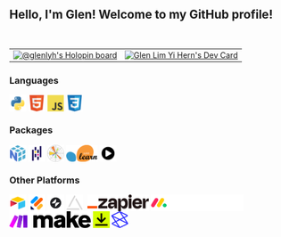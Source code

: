 ## Hello, I'm Glen! Welcome to my GitHub profile!
<br>
<table>
  <tbody>
    <tr>
      <td>
        <!--
        [![An image of @glenlyh's Holopin badges, which is a link to view their full Holopin profile](https://holopin.me/glenlyh)](https://holopin.io/@glenlyh)
        -->
        <a href="https://holopin.io/@glenlyh"><img src="https://holopin.me/glenlyh" width="1000" alt="@glenlyh's Holopin board"/></a>
      </td>
      <td>
        <a href="https://app.daily.dev/GlenLYH"><img src="https://api.daily.dev/devcards/d5cfa60a8e3645f7b4cc80c852178c71.png?r=ijm" width="250" alt="Glen Lim Yi Hern's Dev Card"/></a>
      </td>
    </tr>
  </tbody>
</table>

<!-- Programming/ Markdown Languages -->
### Languages
<a href="https://www.python.org/"><img align="center" src="https://github.com/GlenLYH/GlenLYH/blob/main/assets/programming_icons/programming_languages_icons/python_logo/python_icon.svg" title="Python" alt="" height="30"/></a>
<a href="https://html.spec.whatwg.org/"><img align="center" src="https://github.com/GlenLYH/GlenLYH/blob/main/assets/programming_icons/programming_languages_icons/html5_logo/html5_icon.svg" title="HTML" alt="" height="30"/></a>
<a href="https://www.ecma-international.org/publications-and-standards/standards/ecma-262/"><img align="center" src="https://github.com/GlenLYH/GlenLYH/blob/main/assets/programming_icons/programming_languages_icons/javascript_logo/javascript_icon.svg" title="JS" alt="" height="30"/></a>
<a href="https://www.w3.org/TR/CSS/"><img align="center" src="https://github.com/GlenLYH/GlenLYH/blob/main/assets/programming_icons/programming_languages_icons/css3_logo/css3_icon.svg" title="CSS" alt="" height="30"/></a>

### Packages
<a href="https://numpy.org/"><img align="center" src="https://github.com/GlenLYH/GlenLYH/blob/main/assets/programming_icons/programming_packages_icons/numpy_logo/numpy_icon.svg" title="NumPy" alt="" height="30"/></a>
<a href="https://pandas.pydata.org/"><img align="center" src="https://github.com/GlenLYH/GlenLYH/blob/main/assets/programming_icons/programming_packages_icons/pandas_logo/pandas_icon.svg" title="Pandas" alt="" height="30"/></a>
<a href="https://matplotlib.org/"><img align="center" src="https://github.com/GlenLYH/GlenLYH/blob/main/assets/programming_icons/programming_packages_icons/matplotlib_logo/matplotlib_logo.svg.png" title="MatPlotLib" alt="" height="30"/></a>
<a href="https://scikit-learn.org/stable/"><img align="center" src="https://github.com/GlenLYH/GlenLYH/blob/main/assets/programming_icons/programming_packages_icons/scikit_learn_logo/scikit_learn_logo.svg.png" title="Scikit Learn" alt="" height="30"/></a>
<a href="https://www.alphavantage.co/"><img align="center" src="https://github.com/GlenLYH/GlenLYH/blob/main/assets/programming_icons/programming_packages_icons/alpha_vantage_logo/alpha_vantage_icon.svg" title="Alpha Vantage" alt="" height="30"/></a>

<!-- No-code Development Platforms (NCDPs)/ Other Platforms -->
### Other Platforms
<a href="https://www.airtable.com/"><img align="center" src="https://github.com/GlenLYH/GlenLYH/blob/main/assets/airtable_logo/air_table.png" title="Airtable" alt="" height="30"/></a>
<a href="https://www.jotform.com/"><img align="center" src="https://github.com/GlenLYH/GlenLYH/blob/main/assets/jotform_logo/jotform.png" title="Jotform" alt="" height="30"/></a>
<a href="https://www.glideapps.com/"><img align="center" src="https://github.com/GlenLYH/GlenLYH/blob/main/assets/glide_logo/glide.svg" title="Glide Apps" alt="" height="30"/></a>
<a href="https://miniextensions.com/"><img align="center" src="https://github.com/GlenLYH/GlenLYH/blob/main/assets/miniExtensions_logo/miniExtensions.webp" title="miniExtensions" alt="" height="30"/></a>
<a href="https://documint.me/"><img align="center" src="https://github.com/GlenLYH/GlenLYH/blob/main/assets/documint_logo/documint.avif" title="Documint" alt="" height="30"/></a>
<a href="https://zapier.com/"><img align="center" src="https://github.com/GlenLYH/GlenLYH/blob/main/assets/zapier_logo/zapier.png" title="Zapier" alt="" height="30"/></a>
<a href="https://monday.com/"><img align="center" src="https://github.com/GlenLYH/GlenLYH/blob/main/assets/monday_com_logo/monday_com_white.png" title="monday.com" alt="" height="30"/></a>
<a href="https://www.make.com/"><img align="center" src="https://github.com/GlenLYH/GlenLYH/blob/main/assets/make_logo/make_logo.svg" title="make" alt="" height="30"/></a>
<a href="https://www.docusign.com/"><img align="center" src="https://github.com/GlenLYH/GlenLYH/blob/main/assets/docusign_logo/docusign.svg" title="DocuSign" alt="" height="30"/></a>
<a href="https://www.stackerhq.com/"><img align="center" src="https://github.com/GlenLYH/GlenLYH/blob/main/assets/stacker_logo/stacker.svg" title="Stacker" alt="" height="30"/></a>

<!-- Text Editors -->
<!--
### Text Editors
<a href="https://code.visualstudio.com/"><img align="center" src="https://github.com/GlenLYH/GlenLYH/blob/main/assets/text_editors_logos/vsc_logo/vscode.svg" title="VSC" alt="" height="30"/></a>
<a href="https://github.blog/2022-06-08-sunsetting-atom/"><img align="center" src="https://github.com/GlenLYH/GlenLYH/blob/main/assets/text_editors_logos/atom_logo/atom.svg" title="Atom" alt="" height="30"/></a>

Spyder?

-->

<!-- Distributions -->
<!--
### Distributors
<a href="https://www.anaconda.com/"><img align="center" src="https://github.com/GlenLYH/GlenLYH/blob/main/assets/distribution_logos/anaconda_logo/anaconda.png" title="Anaconda" alt="" height="30"/></a>
-->

<!-- ### Hi there 👋 -->

<!-- ## Hello, I'm Glen 👋. Welcome to my GitHub profile! -->

<!--
**GlenLYH/GlenLYH** is a ✨ _special_ ✨ repository because its `README.md` (this file) appears on your GitHub profile.

Here are some ideas to get you started:

- 🔭 I’m currently working on ...
- 🌱 I’m currently learning ...
- 👯 I’m looking to collaborate on ...
- 🤔 I’m looking for help with ...
- 💬 Ask me about ...
- 📫 How to reach me: ...
- 😄 Pronouns: ...
- ⚡ Fun fact: ...
-->
